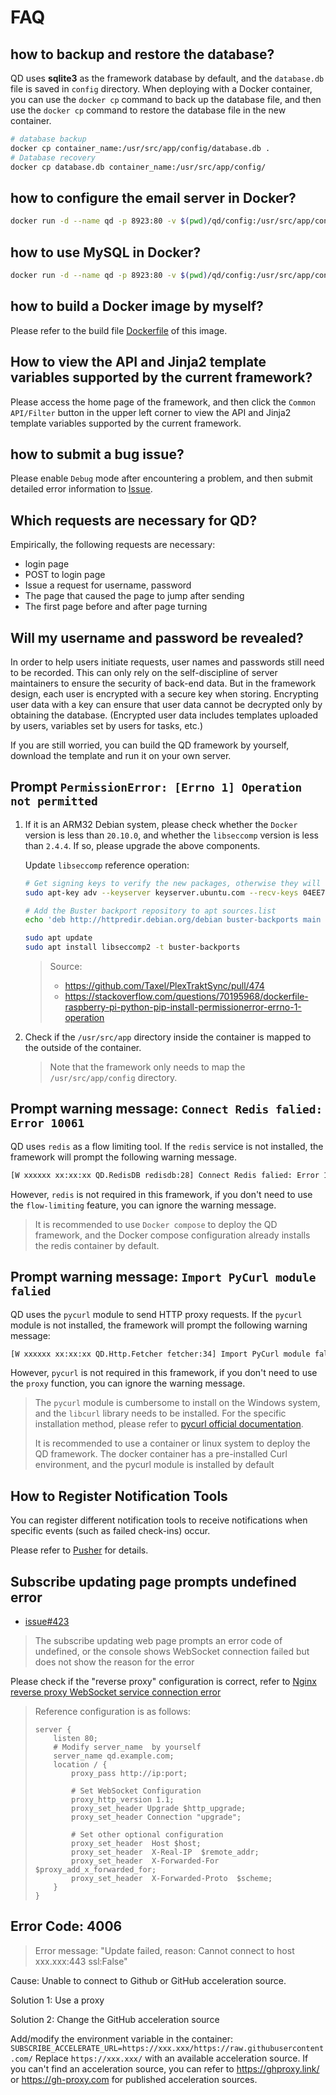 # FAQ

## how to backup and restore the database?

QD uses **sqlite3** as the framework database by default, and the `database.db` file is saved in `config` directory. When deploying with a Docker container, you can use the `docker cp` command to back up the database file, and then use the `docker cp` command to restore the database file in the new container.

```sh
# database backup
docker cp container_name:/usr/src/app/config/database.db .
# Database recovery
docker cp database.db container_name:/usr/src/app/config/
```

## how to configure the email server in Docker?

```sh
docker run -d --name qd -p 8923:80 -v $(pwd)/qd/config:/usr/src/app/config --env MAIL_SMTP=$STMP_Server_ --env MAIL_PORT=$Mailbox_server_port --env MAIL_USER=$Username --env MAIL_PASSWORD=$Password --env DOMAIN=$Domain qdtoday/qd
```

## how to use MySQL in Docker?

```sh
docker run -d --name qd -p 8923:80 -v $(pwd)/qd/config:/usr/src/app/config --ENV DB_TYPE=mysql --ENV JAWSDB_MARIA_URL=mysql://$username:$password@$hostname:$port/$database_name?auth_plugin= qdtoday/qd
```

## how to build a Docker image by myself?

Please refer to the build file [Dockerfile](https://github.com/qd-today/qd/blob/master/Dockerfile) of this image.

## How to view the API and Jinja2 template variables supported by the current framework?

Please access the home page of the framework, and then click the `Common API/Filter` button in the upper left corner to view the API and Jinja2 template variables supported by the current framework.

## how to submit a bug issue?

Please enable `Debug` mode after encountering a problem, and then submit detailed error information to [Issue](https://github.com/qd-today/qd/issues).

## Which requests are necessary for QD?

Empirically, the following requests are necessary:

- login page
- POST to login page
- Issue a request for username, password
- The page that caused the page to jump after sending
- The first page before and after page turning

## Will my username and password be revealed?

In order to help users initiate requests, user names and passwords still need to be recorded. This can only rely on the self-discipline of server maintainers to ensure the security of back-end data. But in the framework design, each user is encrypted with a secure key when storing. Encrypting user data with a key can ensure that user data cannot be decrypted only by obtaining the database. (Encrypted user data includes templates uploaded by users, variables set by users for tasks, etc.)

If you are still worried, you can build the QD framework by yourself, download the template and run it on your own server.

## Prompt `PermissionError: [Errno 1] Operation not permitted`

1. If it is an ARM32 Debian system, please check whether the `Docker` version is less than `20.10.0`, and whether the `libseccomp` version is less than `2.4.4`. If so, please upgrade the above components.

   Update `libseccomp` reference operation:

   ```sh
   # Get signing keys to verify the new packages, otherwise they will not install
   sudo apt-key adv --keyserver keyserver.ubuntu.com --recv-keys 04EE7237B7D453EC 648ACFD622F3D138

   # Add the Buster backport repository to apt sources.list
   echo 'deb http://httpredir.debian.org/debian buster-backports main contrib non-free' | sudo tee -a /etc/apt/sources.list.d/debian-backports.list

   sudo apt update
   sudo apt install libseccomp2 -t buster-backports
   ```

   > Source:
   >
   > - <https://github.com/Taxel/PlexTraktSync/pull/474>
   > - <https://stackoverflow.com/questions/70195968/dockerfile-raspberry-pi-python-pip-install-permissionerror-errno-1-operation>

2. Check if the `/usr/src/app` directory inside the container is mapped to the outside of the container.

   > Note that the framework only needs to map the `/usr/src/app/config` directory.

## Prompt warning message: `Connect Redis falied: Error 10061`

QD uses `redis` as a flow limiting tool. If the `redis` service is not installed, the framework will prompt the following warning message.

```sh
[W xxxxxx xx:xx:xx QD.RedisDB redisdb:28] Connect Redis falied: Error 10061 connecting to localhost:6379. No connection could be made because the target machine actively refused it.
```

However, `redis` is not required in this framework, if you don't need to use the `flow-limiting` feature, you can ignore the warning message.

> It is recommended to use `Docker compose` to deploy the QD framework, and the Docker compose configuration already installs the redis container by default.

## Prompt warning message: `Import PyCurl module falied`

QD uses the `pycurl` module to send HTTP proxy requests. If the `pycurl` module is not installed, the framework will prompt the following warning message:

```sh
[W xxxxxx xx:xx:xx QD.Http.Fetcher fetcher:34] Import PyCurl module falied: No module named 'pycurl'
```

However, `pycurl` is not required in this framework, if you don't need to use the `proxy` function, you can ignore the warning message.

> The `pycurl` module is cumbersome to install on the Windows system, and the `libcurl` library needs to be installed. For the specific installation method, please refer to [pycurl official documentation](http://pycurl.io/docs/latest/install.html).
>
> It is recommended to use a container or linux system to deploy the QD framework. The docker container has a pre-installed Curl environment, and the pycurl module is installed by default

## How to Register Notification Tools

You can register different notification tools to receive notifications when specific events (such as failed check-ins) occur.

Please refer to [Pusher](/toolbox/pusher) for details.

## Subscribe updating page prompts undefined error

- [issue#423](https://github.com/qd-today/qd/issues/423)

> The subscribe updating web page prompts an error code of undefined, or the console shows WebSocket connection failed but does not show the reason for the error

Please check if the "reverse proxy" configuration is correct, refer to [Nginx reverse proxy WebSocket service connection error](https://blog.csdn.net/tiven_/article/details/126126442)

> Reference configuration is as follows:
>
> ```Nginx
> server {
>     listen 80;
>     # Modify server_name  by yourself
>     server_name qd.example.com;
>     location / {
>         proxy_pass http://ip:port;
>
>         # Set WebSocket Configuration
>         proxy_http_version 1.1;
>         proxy_set_header Upgrade $http_upgrade;
>         proxy_set_header Connection "upgrade";
>
>         # Set other optional configuration
>         proxy_set_header  Host $host;
>         proxy_set_header  X-Real-IP  $remote_addr;
>         proxy_set_header  X-Forwarded-For $proxy_add_x_forwarded_for;
>         proxy_set_header  X-Forwarded-Proto  $scheme;
>     }
> }
> ```

## Error Code: 4006

> Error message: "Update failed, reason: Cannot connect to host xxx.xxx:443 ssl:False"

Cause: Unable to connect to Github or GitHub acceleration source.

Solution 1: Use a proxy

Solution 2: Change the GitHub acceleration source

Add/modify the environment variable in the container: `SUBSCRIBE_ACCELERATE_URL=https://xxx.xxx/https://raw.githubusercontent.com/`
Replace `https://xxx.xxx/` with an available acceleration source. If you can't find an acceleration source, you can refer to <https://ghproxy.link/> or <https://gh-proxy.com> for published acceleration sources.
